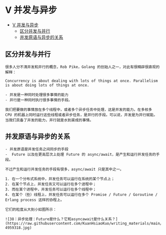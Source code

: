 # V 并发与异步

<!--ts-->
* [V 并发与异步](#v-并发与异步)
   * [区分并发与并行](#区分并发与并行)
   * [并发原语与异步的关系](#并发原语与异步的关系)

<!-- Created by https://github.com/ekalinin/github-markdown-toc -->
<!-- Added by: runner, at: Fri Oct 21 11:58:33 UTC 2022 -->

<!--te-->

## 区分并发与并行

~~~admonish info title="再次区分并发与并行" collapsible=true
很多人分不清并发和并行的概念，Rob Pike，Golang 的创始人之一，对此有很精辟很直观的解释：

Concurrency is about dealing with lots of things at once. Parallelism is about doing lots of things at once.

- 并发是一种同时处理很多事情的能力
- 并行是一种同时执行很多事情的手段。

我们把要做的事情放在多个线程中，或者多个异步任务中处理，这是并发的能力。在多核多 CPU 的机器上同时运行这些线程或者异步任务，是并行的手段。可以说，并发是为并行赋能。当我们具备了并发的能力，并行就是水到渠成的事情。
~~~

## 并发原语与异步的关系

~~~admonish info title="区别并发原语与Future" collapsible=true
- 并发原语是并发任务之间同步的手段
-  Future 以及在更高层次上处理 Future 的 async/await，是产生和运行并发任务的手段。

不过产生和运行并发任务的手段有很多，async/await 只是其中之一。

1. 在一个分布式系统中，并发任务可以运行在系统的某个节点上；
2. 在某个节点上，并发任务又可以运行在多个进程中；
3. 而在某个进程中，并发任务可以运行在多个线程中；
4. 在某个（些）线程上，并发任务可以运行在多个 Promise / Future / Goroutine / Erlang process 这样的协程上。

它们的粒度从大到小如图所示：

![38｜异步处理：Future是什么？它和asyncawait是什么关系？](https://raw.githubusercontent.com/KuanHsiaoKuo/writing_materials/main/imgs/38%EF%BD%9C%E5%BC%82%E6%AD%A5%E5%A4%84%E7%90%86%EF%BC%9AFuture%E6%98%AF%E4%BB%80%E4%B9%88%EF%BC%9F%E5%AE%83%E5%92%8Casyncawait%E6%98%AF%E4%BB%80%E4%B9%88%E5%85%B3%E7%B3%BB%EF%BC%9F-4959318.jpg)

~~~


